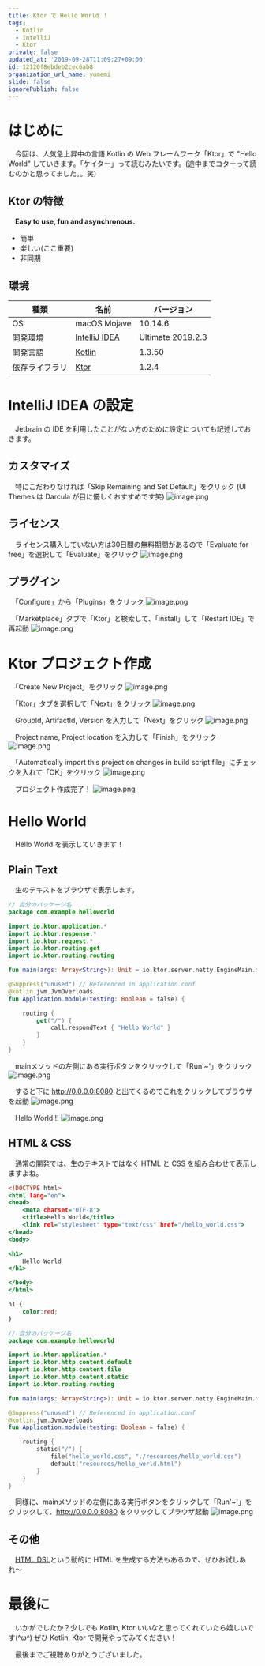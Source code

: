 ```yaml
---
title: Ktor で Hello World ！
tags:
  - Kotlin
  - IntelliJ
  - Ktor
private: false
updated_at: '2019-09-28T11:09:27+09:00'
id: 12120f8ebdeb2cec6ab8
organization_url_name: yumemi
slide: false
ignorePublish: false
---
```

# はじめに
　今回は、人気急上昇中の言語 Kotlin の Web フレームワーク「Ktor」で "Hello World" していきます。「ケイター」って読むみたいです。(途中までコターって読むのかと思ってました。。笑)

## Ktor の特徴
　**Easy to use, fun and asynchronous.**

- 簡単
- 楽しい(ここ重要)
- 非同期

## 環境

|種類|名前|バージョン|
|---|---|---|
|OS|macOS Mojave|10.14.6|
|開発環境|[IntelliJ IDEA](jetbrains.com/idea/download/)|Ultimate 2019.2.3|
|開発言語|[Kotlin](https://kotlinlang.org/)|1.3.50|
|依存ライブラリ|[Ktor](https://ktor.io/)|1.2.4|

# IntelliJ IDEA の設定
　Jetbrain の IDE を利用したことがない方のために設定についても記述しておきます。

## カスタマイズ
　特にこだわりなければ「Skip Remaining and Set Default」をクリック
(UI Themes は Darcula が目に優しくおすすめです笑)
![image.png](https://qiita-image-store.s3.ap-northeast-1.amazonaws.com/0/165251/44727d33-e6ab-289b-4c0a-be455fee51f8.png)

## ライセンス
　ライセンス購入していない方は30日間の無料期間があるので「Evaluate for free」を選択して「Evaluate」をクリック
![image.png](https://qiita-image-store.s3.ap-northeast-1.amazonaws.com/0/165251/c0387f37-e23c-73dd-cbca-e0bd37dd77e1.png)

## プラグイン
　「Configure」から「Plugins」をクリック
![image.png](https://qiita-image-store.s3.ap-northeast-1.amazonaws.com/0/165251/bf500b3d-d082-36a7-e7c7-285bad769b8d.png)

　「Marketplace」タブで「Ktor」と検索して、「install」して「Restart IDE」で再起動
![image.png](https://qiita-image-store.s3.ap-northeast-1.amazonaws.com/0/165251/a351b940-5ff0-1e2a-6a1a-29f0966f3308.png)

# Ktor プロジェクト作成

　「Create New Project」をクリック
![image.png](https://qiita-image-store.s3.ap-northeast-1.amazonaws.com/0/165251/ad2c1282-7027-7d40-3e89-39bafb9b7557.png)

　「Ktor」タブを選択して「Next」をクリック
![image.png](https://qiita-image-store.s3.ap-northeast-1.amazonaws.com/0/165251/cbb2b9fb-713c-371b-f9d8-7c9680d6a3c5.png)

　GroupId, ArtifactId, Version を入力して「Next」をクリック
![image.png](https://qiita-image-store.s3.ap-northeast-1.amazonaws.com/0/165251/7256bf4e-0152-1422-ba65-5dc10e7c1e79.png)

　Project name, Project location を入力して「Finish」をクリック
![image.png](https://qiita-image-store.s3.ap-northeast-1.amazonaws.com/0/165251/32632cb3-8fe8-2c0a-891a-b1c358ef0f35.png)

　「Automatically import this project on changes in build script file」にチェックを入れて「OK」をクリック
![image.png](https://qiita-image-store.s3.ap-northeast-1.amazonaws.com/0/165251/8eda3a1a-cc36-e13b-078b-c1ee68e6b867.png)

　プロジェクト作成完了！
![image.png](https://qiita-image-store.s3.ap-northeast-1.amazonaws.com/0/165251/e7a198f5-13fc-8dbf-3215-8eeb4c979090.png)

# Hello World
　Hello World を表示していきます！

## Plain Text
　生のテキストをブラウザで表示します。

```src/Application.kt
// 自分のパッケージ名
package com.example.helloworld

import io.ktor.application.*
import io.ktor.response.*
import io.ktor.request.*
import io.ktor.routing.get
import io.ktor.routing.routing

fun main(args: Array<String>): Unit = io.ktor.server.netty.EngineMain.main(args)

@Suppress("unused") // Referenced in application.conf
@kotlin.jvm.JvmOverloads
fun Application.module(testing: Boolean = false) {

    routing {
        get("/") {
            call.respondText { "Hello World" }
        }
    }
}
```

　mainメソッドの左側にある実行ボタンをクリックして「Run'~'」をクリック
![image.png](https://qiita-image-store.s3.ap-northeast-1.amazonaws.com/0/165251/5dd64c13-9e46-c32f-497a-cfde854c4ca9.png)

　すると下に http://0.0.0.0:8080 と出てくるのでこれをクリックしてブラウザを起動
![image.png](https://qiita-image-store.s3.ap-northeast-1.amazonaws.com/0/165251/14240d65-0e4e-ecc4-84eb-e3420782becc.png)

　Hello World !!
![image.png](https://qiita-image-store.s3.ap-northeast-1.amazonaws.com/0/165251/ae9da8df-e94c-e6fb-615f-f944f141e98d.png)

## HTML & CSS
　通常の開発では、生のテキストではなく HTML と CSS を組み合わせて表示しますよね。

```resources/hello_world.html
<!DOCTYPE html>
<html lang="en">
<head>
    <meta charset="UTF-8">
    <title>Hello World</title>
    <link rel="stylesheet" type="text/css" href="/hello_world.css">
</head>
<body>

<h1>
    Hello World
</h1>

</body>
</html>
```
```resources/hello_world.css
h1 {
    color:red;
}
```
```src/Application.kt
// 自分のパッケージ名
package com.example.helloworld

import io.ktor.application.*
import io.ktor.http.content.default
import io.ktor.http.content.file
import io.ktor.http.content.static
import io.ktor.routing.routing

fun main(args: Array<String>): Unit = io.ktor.server.netty.EngineMain.main(args)

@Suppress("unused") // Referenced in application.conf
@kotlin.jvm.JvmOverloads
fun Application.module(testing: Boolean = false) {

    routing {
        static("/") {
            file("hello_world.css", "./resources/hello_world.css")
            default("resources/hello_world.html")
        }
    }
}
```

　同様に、mainメソッドの左側にある実行ボタンをクリックして「Run'~'」をクリックして、http://0.0.0.0:8080 をクリックしてブラウザ起動
![image.png](https://qiita-image-store.s3.ap-northeast-1.amazonaws.com/0/165251/6c18e610-b633-a8b0-01ef-ea6dc047f312.png)

## その他
　[HTML DSL](https://ktor.io/servers/features/templates/html-dsl.html)という動的に HTML を生成する方法もあるので、ぜひお試しあれ〜

# 最後に
　いかがでしたか？少しでも Kotlin, Ktor いいなと思ってくれていたら嬉しいです(^ω^)
ぜひ Kotlin, Ktor で開発やってみてください！

　最後までご視聴ありがとうございました。
